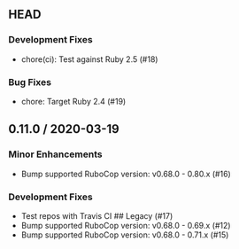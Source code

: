 ## HEAD

### Development Fixes

  * chore(ci): Test against Ruby 2.5 (#18)

### Bug Fixes

  * chore: Target Ruby 2.4 (#19)

## 0.11.0 / 2020-03-19

### Minor Enhancements

  * Bump supported RuboCop version: v0.68.0 - 0.80.x (#16)

### Development Fixes

  * Test repos with Travis CI ## Legacy (#17)
  * Bump supported RuboCop version: v0.68.0 - 0.69.x (#12)
  * Bump supported RuboCop version: v0.68.0 - 0.71.x (#15)
